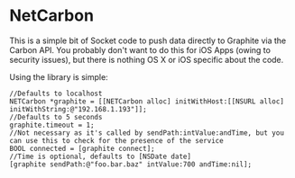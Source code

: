 NetCarbon
=========

This is a simple bit of Socket code to push data directly to Graphite via the Carbon API.
You probably don't want to do this for iOS Apps (owing to security issues), but there is nothing OS X or iOS specific about the code.

Using the library is simple:

    //Defaults to localhost
    NETCarbon *graphite = [[NETCarbon alloc] initWithHost:[[NSURL alloc] initWithString:@"192.168.1.193"]];
    //Defaults to 5 seconds
    graphite.timeout = 1;
    //Not necessary as it's called by sendPath:intValue:andTime, but you can use this to check for the presence of the service
    BOOL connected = [graphite connect];
    //Time is optional, defaults to [NSDate date]
    [graphite sendPath:@"foo.bar.baz" intValue:700 andTime:nil];
